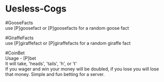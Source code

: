 # Uesless-Cogs

#GooseFacts  
use [P]goosefact or [P]goosefacts for a random goose fact  

#GiraffeFacts  
use [P]giraffefact or [P]giraffefacts for a random giraffe fact  

#CoinBet  
Usage - [P]bet <amount> <guess>  
It will take, 'heads', 'tails', 'h', or 't'  
If you wager and win your money will be doubled, if you lose you will lose that money. Simple and fun betting for a server. 
